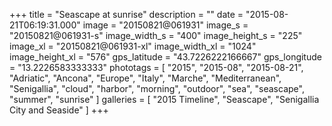 +++
title = "Seascape at sunrise"
description = ""
date = "2015-08-21T06:19:31.000"
image = "20150821@061931"
image_s = "20150821@061931-s"
image_width_s = "400"
image_height_s = "225"
image_xl = "20150821@061931-xl"
image_width_xl = "1024"
image_height_xl = "576"
gps_latitude = "43.7226222166667"
gps_longitude = "13.2226583333333"
phototags = [ "2015", "2015-08", "2015-08-21", "Adriatic", "Ancona", "Europe", "Italy", "Marche", "Mediterranean", "Senigallia", "cloud", "harbor", "morning", "outdoor", "sea", "seascape", "summer", "sunrise" ]
galleries = [ "2015 Timeline", "Seascape", "Senigallia City and Seaside" ]
+++
